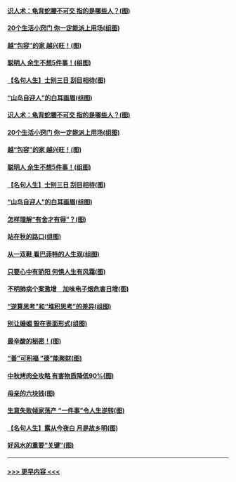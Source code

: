 #### [识人术：龟背蛇腰不可交 指的是哪些人？(图)](../pages/p8/907503.md?t=09162044) 
#### [20个生活小窍门 你一定能派上用场(组图)](../pages/p8/907510.md?t=09162044) 
#### [越“包容”的家 越兴旺！(图)](../pages/p8/907328.md?t=09162044) 
#### [聪明人 余生不想5件事！(组图)](../pages/p8/907364.md?t=09162044) 
#### [【名句人生】士别三日 刮目相待(图)](../pages/p8/906988.md?t=09162044) 
#### [“山鸟自迎人”的白耳画眉(组图)](../pages/p8/907332.md?t=09162044) 
#### [识人术：龟背蛇腰不可交 指的是哪些人？(图)](../pages/p8/907503.md?t=09162044) 
#### [20个生活小窍门 你一定能派上用场(组图)](../pages/p8/907510.md?t=09162044) 
#### [越“包容”的家 越兴旺！(图)](../pages/p8/907328.md?t=09162044) 
#### [聪明人 余生不想5件事！(组图)](../pages/p8/907364.md?t=09162044) 
#### [【名句人生】士别三日 刮目相待(图)](../pages/p8/906988.md?t=09162044) 
#### [“山鸟自迎人”的白耳画眉(组图)](../pages/p8/907332.md?t=09162044) 
#### [怎样理解“有舍才有得”？(图)](../pages/p8/906872.md?t=09162044) 
#### [站在秋的路口(组图)](../pages/p8/906914.md?t=09162044) 
#### [从一双鞋 看巴菲特的人生观(组图)](../pages/p8/907311.md?t=09162044) 
#### [只要心中有骄阳 何惧人生有风霜(图)](../pages/p8/907320.md?t=09162044) 
#### [不明肺病个案激增　加味电子烟危害日增(图)](../pages/p8/907307.md?t=09162044) 
#### [“逆算思考”和“堆积思考”的差异(组图)](../pages/p8/907229.md?t=09162044) 
#### [别让婚姻 毁在表面形式(组图)](../pages/p8/907118.md?t=09162044) 
#### [最辛酸的秘密！(图)](../pages/p8/906327.md?t=09162044) 
#### [“善”可积福 “德”能聚财(图)](../pages/p8/906906.md?t=09162044) 
#### [中秋烤肉全攻略 有害物质降低90%(图)](../pages/p8/907227.md?t=09162044) 
#### [母亲的六块钱(图)](../pages/p8/907107.md?t=09162044) 
#### [生意失败倾家荡产 “一件事”令人生逆转(图)](../pages/p8/907101.md?t=09162044) 
#### [【名句人生】露从今夜白 月是故乡明(图)](../pages/p8/906558.md?t=09162044) 
#### [好风水的重要“关键”(图)](../pages/p8/907087.md?t=09162044) 

----
#### [ >>> 更早内容 <<< ](../indexes/p8-earlier.md)
